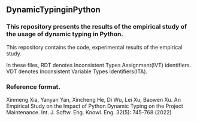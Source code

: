 ## DynamicTypinginPython

### This repository presents the results of the empirical study of the usage of dynamic typing in Python.

This repository contains the code, experimental results of the empirical study.

In these files, RDT denotes Inconsistent Types Assignment(IVT) identifiers. VDT denotes Inconsistent Variable Types identifiers(ITA).


### Reference format.
Xinmeng Xia, Yanyan Yan, Xincheng He, Di Wu, Lei Xu, Baowen Xu. An Empirical Study on the Impact of Python Dynamic Typing on the Project Maintenance. Int. J. Softw. Eng. Knowl. Eng. 32(5): 745-768 (2022)
